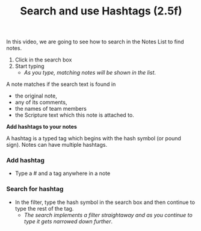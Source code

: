 ﻿---
title: Search and use Hashtags (2.5f)
---
In this video, we are going to see how to search in the Notes List to find notes.

1.  Click in the search box
1.  Start typing
    -  *As you type, matching notes will be shown in the list*.

A note matches if the search text is found in

-  the original note,
-  any of its comments,
-  the names of team members
-  the Scripture text which this note is attached to.

**Add hashtags to your notes**

A hashtag is a typed tag which begins with the hash symbol (or pound sign). Notes can have multiple hashtags.

### Add hashtag

-  Type a \# and a tag anywhere in a note


### Search for hashtag

-  In the filter, type the hash symbol in the search box and then continue to type the rest of the tag.
    -  *The search implements a filter straightaway and as you continue to type it gets narrowed down further*.


